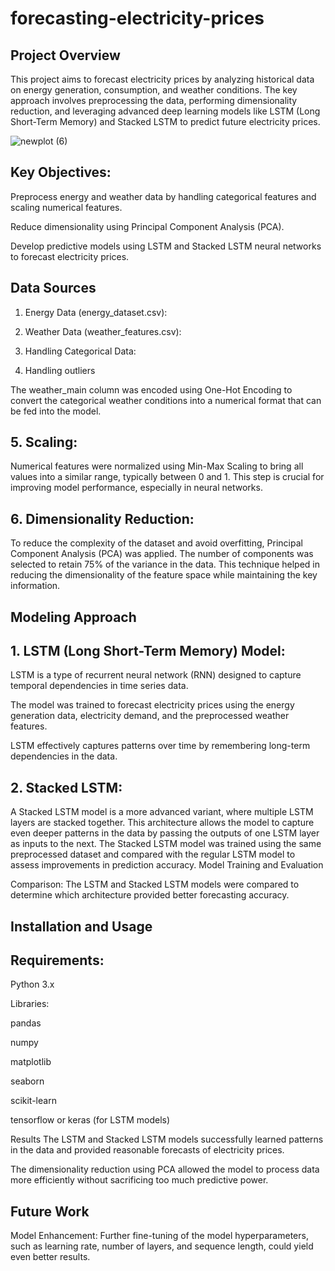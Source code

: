 # forecasting-electricity-prices


## Project Overview
This project aims to forecast electricity prices by analyzing historical data on energy generation, consumption, and weather conditions. The key approach involves preprocessing the data, performing dimensionality reduction, and leveraging advanced deep learning models like LSTM (Long Short-Term Memory) and Stacked LSTM to predict future electricity prices.

![newplot (6)](https://github.com/user-attachments/assets/4e1768b2-33e3-4306-8923-5a7e9872b695)


## Key Objectives:
Preprocess energy and weather data by handling categorical features and scaling numerical features.

Reduce dimensionality using Principal Component Analysis (PCA).

Develop predictive models using LSTM and Stacked LSTM neural networks to forecast electricity prices.

## Data Sources
1. Energy Data (energy_dataset.csv):

2. Weather Data (weather_features.csv):

1. Handling Categorical Data:
   
3. Handling outliers

The weather_main column was encoded using One-Hot Encoding to convert the categorical weather conditions into a numerical format that can be fed into the model.

## 5. Scaling:
Numerical features were normalized using Min-Max Scaling to bring all values into a similar range, typically between 0 and 1. This step is crucial for improving model performance, especially in neural networks.
## 6. Dimensionality Reduction:
To reduce the complexity of the dataset and avoid overfitting, Principal Component Analysis (PCA) was applied. The number of components was selected to retain 75% of the variance in the data. This technique helped in reducing the dimensionality of the feature space while maintaining the key information.

## Modeling Approach
## 1. LSTM (Long Short-Term Memory) Model:
LSTM is a type of recurrent neural network (RNN) designed to capture temporal dependencies in time series data.

The model was trained to forecast electricity prices using the energy generation data, electricity demand, and the preprocessed weather features.


LSTM effectively captures patterns over time by remembering long-term dependencies in the data.

## 2. Stacked LSTM:
A Stacked LSTM model is a more advanced variant, where multiple LSTM layers are stacked together. This architecture allows the model to capture even deeper patterns in the data by passing the outputs of one LSTM layer as inputs to the next.
The Stacked LSTM model was trained using the same preprocessed dataset and compared with the regular LSTM model to assess improvements in prediction accuracy.
Model Training and Evaluation


Comparison: The LSTM and Stacked LSTM models were compared to determine which architecture provided better forecasting accuracy.

## Installation and Usage
## Requirements:
Python 3.x

Libraries:

pandas

numpy

matplotlib

seaborn

scikit-learn

tensorflow or keras (for LSTM models)



Results
The LSTM and Stacked LSTM models successfully learned patterns in the data and provided reasonable forecasts of electricity prices.

The dimensionality reduction using PCA allowed the model to process data more efficiently without sacrificing too much predictive power.

## Future Work
Model Enhancement: Further fine-tuning of the model hyperparameters, such as learning rate, number of layers, and sequence length, could yield even better results.


